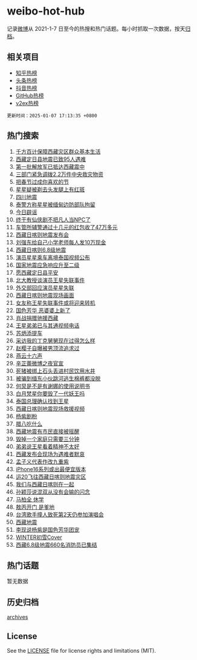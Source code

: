 # weibo-hot-hub

记录[微博](https://www.weibo.com)从 2021-1-7 日至今的热搜和热门话题。每小时抓取一次数据，按天[归档](archives)。

## 相关项目

- [知乎热榜](https://github.com/lonnyzhang423/zhihu-hot-hub)
- [头条热榜](https://github.com/lonnyzhang423/toutiao-hot-hub)
- [抖音热榜](https://github.com/lonnyzhang423/douyin-hot-hub)
- [GitHub热榜](https://github.com/lonnyzhang423/github-hot-hub)
- [v2ex热榜](https://github.com/lonnyzhang423/v2ex-hot-hub)


`更新时间：2025-01-07 17:13:35 +0800`

## 热门搜索

1. [千方百计保障西藏灾区群众基本生活](https://m.weibo.cn/search?containerid=100103type%3D1%26t%3D10%26q%3D%23%E5%8D%83%E6%96%B9%E7%99%BE%E8%AE%A1%E4%BF%9D%E9%9A%9C%E8%A5%BF%E8%97%8F%E7%81%BE%E5%8C%BA%E7%BE%A4%E4%BC%97%E5%9F%BA%E6%9C%AC%E7%94%9F%E6%B4%BB%23&stream_entry_id=51&isnewpage=1&extparam=seat%3D1%26pos%3D0%26cate%3D10103%26q%3D%2523%25E5%258D%2583%25E6%2596%25B9%25E7%2599%25BE%25E8%25AE%25A1%25E4%25BF%259D%25E9%259A%259C%25E8%25A5%25BF%25E8%2597%258F%25E7%2581%25BE%25E5%258C%25BA%25E7%25BE%25A4%25E4%25BC%2597%25E5%259F%25BA%25E6%259C%25AC%25E7%2594%259F%25E6%25B4%25BB%2523%26dgr%3D0%26filter_type%3Drealtimehot%26stream_entry_id%3D51%26c_type%3D51%26display_time%3D1736241214%26pre_seqid%3D17362412143860896832)
1. [西藏定日县地震已致95人遇难](https://m.weibo.cn/search?containerid=100103type%3D1%26t%3D10%26q%3D%23%E8%A5%BF%E8%97%8F%E5%AE%9A%E6%97%A5%E5%8E%BF%E5%9C%B0%E9%9C%87%E5%B7%B2%E8%87%B495%E4%BA%BA%E9%81%87%E9%9A%BE%23&stream_entry_id=31&isnewpage=1&extparam=seat%3D1%26cate%3D5001%26stream_entry_id%3D31%26band_rank%3D1%26pos%3D0%26lcate%3D5001%26filter_type%3Drealtimehot%26q%3D%2523%25E8%25A5%25BF%25E8%2597%258F%25E5%25AE%259A%25E6%2597%25A5%25E5%258E%25BF%25E5%259C%25B0%25E9%259C%2587%25E5%25B7%25B2%25E8%2587%25B495%25E4%25BA%25BA%25E9%2581%2587%25E9%259A%25BE%2523%26realpos%3D1%26flag%3D1%26dgr%3D0%26c_type%3D31%26display_time%3D1736241214%26pre_seqid%3D17362412143860896832)
1. [第一批解放军已抵达西藏震中](https://m.weibo.cn/search?containerid=100103type%3D1%26t%3D10%26q%3D%23%E7%AC%AC%E4%B8%80%E6%89%B9%E8%A7%A3%E6%94%BE%E5%86%9B%E5%B7%B2%E6%8A%B5%E8%BE%BE%E8%A5%BF%E8%97%8F%E9%9C%87%E4%B8%AD%23&stream_entry_id=31&isnewpage=1&extparam=seat%3D1%26cate%3D5001%26stream_entry_id%3D31%26band_rank%3D2%26pos%3D1%26lcate%3D5001%26filter_type%3Drealtimehot%26q%3D%2523%25E7%25AC%25AC%25E4%25B8%2580%25E6%2589%25B9%25E8%25A7%25A3%25E6%2594%25BE%25E5%2586%259B%25E5%25B7%25B2%25E6%258A%25B5%25E8%25BE%25BE%25E8%25A5%25BF%25E8%2597%258F%25E9%259C%2587%25E4%25B8%25AD%2523%26realpos%3D2%26flag%3D2%26dgr%3D0%26c_type%3D31%26display_time%3D1736241214%26pre_seqid%3D17362412143860896832)
1. [三部门紧急调拨2.2万件中央救灾物资](https://m.weibo.cn/search?containerid=100103type%3D1%26t%3D10%26q%3D%23%E4%B8%89%E9%83%A8%E9%97%A8%E7%B4%A7%E6%80%A5%E8%B0%83%E6%8B%A82.2%E4%B8%87%E4%BB%B6%E4%B8%AD%E5%A4%AE%E6%95%91%E7%81%BE%E7%89%A9%E8%B5%84%23&stream_entry_id=31&isnewpage=1&extparam=seat%3D1%26cate%3D5001%26stream_entry_id%3D31%26band_rank%3D3%26pos%3D2%26lcate%3D5001%26filter_type%3Drealtimehot%26q%3D%2523%25E4%25B8%2589%25E9%2583%25A8%25E9%2597%25A8%25E7%25B4%25A7%25E6%2580%25A5%25E8%25B0%2583%25E6%258B%25A82.2%25E4%25B8%2587%25E4%25BB%25B6%25E4%25B8%25AD%25E5%25A4%25AE%25E6%2595%2591%25E7%2581%25BE%25E7%2589%25A9%25E8%25B5%2584%2523%26realpos%3D3%26flag%3D1%26dgr%3D0%26c_type%3D31%26display_time%3D1736241214%26pre_seqid%3D17362412143860896832)
1. [把春节过成你喜欢的节](https://m.weibo.cn/search?containerid=100103type%3D1%26t%3D10%26q%3D%23%E6%8A%8A%E6%98%A5%E8%8A%82%E8%BF%87%E6%88%90%E4%BD%A0%E5%96%9C%E6%AC%A2%E7%9A%84%E8%8A%82%23&stream_entry_id=31&isnewpage=1&extparam=seat%3D1%26cate%3D5001%26is_ad_pos%3D1%26lcate%3D5001%26band_rank%3D4%26pos%3D3%26stream_entry_id%3D31%26topic_ad%3D1%26q%3D%2523%25E6%258A%258A%25E6%2598%25A5%25E8%258A%2582%25E8%25BF%2587%25E6%2588%2590%25E4%25BD%25A0%25E5%2596%259C%25E6%25AC%25A2%25E7%259A%2584%25E8%258A%2582%2523%26dgr%3D0%26filter_type%3Drealtimehot%26adid%3D271793%26c_type%3D31%26display_time%3D1736241214%26pre_seqid%3D17362412143860896832)
1. [星星疑被剃去头发腿上有红斑](https://m.weibo.cn/search?containerid=100103type%3D1%26t%3D10%26q%3D%23%E6%98%9F%E6%98%9F%E7%96%91%E8%A2%AB%E5%89%83%E5%8E%BB%E5%A4%B4%E5%8F%91%E8%85%BF%E4%B8%8A%E6%9C%89%E7%BA%A2%E6%96%91%23&stream_entry_id=31&isnewpage=1&extparam=seat%3D1%26cate%3D5001%26stream_entry_id%3D31%26band_rank%3D4%26pos%3D4%26lcate%3D5001%26filter_type%3Drealtimehot%26q%3D%2523%25E6%2598%259F%25E6%2598%259F%25E7%2596%2591%25E8%25A2%25AB%25E5%2589%2583%25E5%258E%25BB%25E5%25A4%25B4%25E5%258F%2591%25E8%2585%25BF%25E4%25B8%258A%25E6%259C%2589%25E7%25BA%25A2%25E6%2596%2591%2523%26realpos%3D4%26flag%3D1%26dgr%3D0%26c_type%3D31%26display_time%3D1736241214%26pre_seqid%3D17362412143860896832)
1. [四川地震](https://m.weibo.cn/search?containerid=100103type%3D1%26t%3D10%26q%3D%E5%9B%9B%E5%B7%9D%E5%9C%B0%E9%9C%87&stream_entry_id=31&isnewpage=1&extparam=seat%3D1%26cate%3D5001%26stream_entry_id%3D31%26band_rank%3D5%26pos%3D5%26lcate%3D5001%26filter_type%3Drealtimehot%26q%3D%25E5%259B%259B%25E5%25B7%259D%25E5%259C%25B0%25E9%259C%2587%26realpos%3D5%26flag%3D1%26dgr%3D0%26c_type%3D31%26display_time%3D1736241214%26pre_seqid%3D17362412143860896832)
1. [泰警方称星星被缅甸边防部队拘留](https://m.weibo.cn/search?containerid=100103type%3D1%26t%3D10%26q%3D%23%E6%B3%B0%E8%AD%A6%E6%96%B9%E7%A7%B0%E6%98%9F%E6%98%9F%E8%A2%AB%E7%BC%85%E7%94%B8%E8%BE%B9%E9%98%B2%E9%83%A8%E9%98%9F%E6%8B%98%E7%95%99%23&stream_entry_id=31&isnewpage=1&extparam=seat%3D1%26cate%3D5001%26stream_entry_id%3D31%26band_rank%3D6%26pos%3D6%26lcate%3D5001%26filter_type%3Drealtimehot%26q%3D%2523%25E6%25B3%25B0%25E8%25AD%25A6%25E6%2596%25B9%25E7%25A7%25B0%25E6%2598%259F%25E6%2598%259F%25E8%25A2%25AB%25E7%25BC%2585%25E7%2594%25B8%25E8%25BE%25B9%25E9%2598%25B2%25E9%2583%25A8%25E9%2598%259F%25E6%258B%2598%25E7%2595%2599%2523%26realpos%3D6%26flag%3D2%26dgr%3D0%26c_type%3D31%26display_time%3D1736241214%26pre_seqid%3D17362412143860896832)
1. [今日辟谣](https://m.weibo.cn/search?containerid=100103type%3D1%26t%3D10%26q%3D%23%E4%BB%8A%E6%97%A5%E8%BE%9F%E8%B0%A3%23&stream_entry_id=31&isnewpage=1&extparam=seat%3D1%26cate%3D5001%26is_ad_pos%3D1%26stream_entry_id%3D31%26pos%3D7%26c_type%3D31%26lcate%3D5001%26q%3D%2523%25E4%25BB%258A%25E6%2597%25A5%25E8%25BE%259F%25E8%25B0%25A3%2523%26dgr%3D0%26filter_type%3Drealtimehot%26adid%3D271821%26band_rank%3D7%26display_time%3D1736241214%26pre_seqid%3D17362412143860896832)
1. [终于有仙侠剧不把凡人当NPC了](https://m.weibo.cn/search?containerid=100103type%3D1%26t%3D10%26q%3D%E7%BB%88%E4%BA%8E%E6%9C%89%E4%BB%99%E4%BE%A0%E5%89%A7%E4%B8%8D%E6%8A%8A%E5%87%A1%E4%BA%BA%E5%BD%93NPC%E4%BA%86&stream_entry_id=31&isnewpage=1&extparam=seat%3D1%26cate%3D5001%26stream_entry_id%3D31%26band_rank%3D7%26pos%3D8%26lcate%3D5001%26filter_type%3Drealtimehot%26q%3D%25E7%25BB%2588%25E4%25BA%258E%25E6%259C%2589%25E4%25BB%2599%25E4%25BE%25A0%25E5%2589%25A7%25E4%25B8%258D%25E6%258A%258A%25E5%2587%25A1%25E4%25BA%25BA%25E5%25BD%2593NPC%25E4%25BA%2586%26realpos%3D7%26flag%3D1%26dgr%3D0%26c_type%3D31%26display_time%3D1736241214%26pre_seqid%3D17362412143860896832)
1. [车管所辅警通过十几元的红包收了47万多元](https://m.weibo.cn/search?containerid=100103type%3D1%26t%3D10%26q%3D%23%E8%BD%A6%E7%AE%A1%E6%89%80%E8%BE%85%E8%AD%A6%E9%80%9A%E8%BF%87%E5%8D%81%E5%87%A0%E5%85%83%E7%9A%84%E7%BA%A2%E5%8C%85%E6%94%B6%E4%BA%8647%E4%B8%87%E5%A4%9A%E5%85%83%23&stream_entry_id=31&isnewpage=1&extparam=seat%3D1%26cate%3D5001%26stream_entry_id%3D31%26band_rank%3D8%26pos%3D9%26lcate%3D5001%26filter_type%3Drealtimehot%26q%3D%2523%25E8%25BD%25A6%25E7%25AE%25A1%25E6%2589%2580%25E8%25BE%2585%25E8%25AD%25A6%25E9%2580%259A%25E8%25BF%2587%25E5%258D%2581%25E5%2587%25A0%25E5%2585%2583%25E7%259A%2584%25E7%25BA%25A2%25E5%258C%2585%25E6%2594%25B6%25E4%25BA%258647%25E4%25B8%2587%25E5%25A4%259A%25E5%2585%2583%2523%26realpos%3D8%26flag%3D1%26dgr%3D0%26c_type%3D31%26display_time%3D1736241214%26pre_seqid%3D17362412143860896832)
1. [西藏日喀则地震发布会](https://m.weibo.cn/search?containerid=100103type%3D1%26t%3D10%26q%3D%23%E8%A5%BF%E8%97%8F%E6%97%A5%E5%96%80%E5%88%99%E5%9C%B0%E9%9C%87%E5%8F%91%E5%B8%83%E4%BC%9A%23&stream_entry_id=31&isnewpage=1&extparam=seat%3D1%26cate%3D5001%26stream_entry_id%3D31%26band_rank%3D9%26pos%3D10%26lcate%3D5001%26filter_type%3Drealtimehot%26q%3D%2523%25E8%25A5%25BF%25E8%2597%258F%25E6%2597%25A5%25E5%2596%2580%25E5%2588%2599%25E5%259C%25B0%25E9%259C%2587%25E5%258F%2591%25E5%25B8%2583%25E4%25BC%259A%2523%26realpos%3D9%26flag%3D1%26dgr%3D0%26c_type%3D31%26display_time%3D1736241214%26pre_seqid%3D17362412143860896832)
1. [刘强东给自己小学老师每人发10万现金](https://m.weibo.cn/search?containerid=100103type%3D1%26t%3D10%26q%3D%23%E5%88%98%E5%BC%BA%E4%B8%9C%E7%BB%99%E8%87%AA%E5%B7%B1%E5%B0%8F%E5%AD%A6%E8%80%81%E5%B8%88%E6%AF%8F%E4%BA%BA%E5%8F%9110%E4%B8%87%E7%8E%B0%E9%87%91%23&stream_entry_id=31&isnewpage=1&extparam=seat%3D1%26cate%3D5001%26stream_entry_id%3D31%26band_rank%3D10%26pos%3D11%26lcate%3D5001%26filter_type%3Drealtimehot%26q%3D%2523%25E5%2588%2598%25E5%25BC%25BA%25E4%25B8%259C%25E7%25BB%2599%25E8%2587%25AA%25E5%25B7%25B1%25E5%25B0%258F%25E5%25AD%25A6%25E8%2580%2581%25E5%25B8%2588%25E6%25AF%258F%25E4%25BA%25BA%25E5%258F%259110%25E4%25B8%2587%25E7%258E%25B0%25E9%2587%2591%2523%26realpos%3D10%26flag%3D0%26dgr%3D0%26c_type%3D31%26display_time%3D1736241214%26pre_seqid%3D17362412143860896832)
1. [西藏日喀则6.8级地震](https://m.weibo.cn/search?containerid=100103type%3D1%26t%3D10%26q%3D%23%E8%A5%BF%E8%97%8F%E6%97%A5%E5%96%80%E5%88%996.8%E7%BA%A7%E5%9C%B0%E9%9C%87%23&stream_entry_id=31&isnewpage=1&extparam=seat%3D1%26cate%3D5001%26stream_entry_id%3D31%26band_rank%3D11%26pos%3D12%26lcate%3D5001%26filter_type%3Drealtimehot%26q%3D%2523%25E8%25A5%25BF%25E8%2597%258F%25E6%2597%25A5%25E5%2596%2580%25E5%2588%25996.8%25E7%25BA%25A7%25E5%259C%25B0%25E9%259C%2587%2523%26realpos%3D11%26flag%3D0%26dgr%3D0%26c_type%3D31%26display_time%3D1736241214%26pre_seqid%3D17362412143860896832)
1. [演员星星乘车离境泰国视频公布](https://m.weibo.cn/search?containerid=100103type%3D1%26t%3D10%26q%3D%23%E6%BC%94%E5%91%98%E6%98%9F%E6%98%9F%E4%B9%98%E8%BD%A6%E7%A6%BB%E5%A2%83%E6%B3%B0%E5%9B%BD%E8%A7%86%E9%A2%91%E5%85%AC%E5%B8%83%23&stream_entry_id=31&isnewpage=1&extparam=seat%3D1%26cate%3D5001%26stream_entry_id%3D31%26band_rank%3D12%26pos%3D13%26lcate%3D5001%26filter_type%3Drealtimehot%26q%3D%2523%25E6%25BC%2594%25E5%2591%2598%25E6%2598%259F%25E6%2598%259F%25E4%25B9%2598%25E8%25BD%25A6%25E7%25A6%25BB%25E5%25A2%2583%25E6%25B3%25B0%25E5%259B%25BD%25E8%25A7%2586%25E9%25A2%2591%25E5%2585%25AC%25E5%25B8%2583%2523%26realpos%3D12%26flag%3D0%26dgr%3D0%26c_type%3D31%26display_time%3D1736241214%26pre_seqid%3D17362412143860896832)
1. [国家地震应急响应升至二级](https://m.weibo.cn/search?containerid=100103type%3D1%26t%3D10%26q%3D%23%E5%9B%BD%E5%AE%B6%E5%9C%B0%E9%9C%87%E5%BA%94%E6%80%A5%E5%93%8D%E5%BA%94%E5%8D%87%E8%87%B3%E4%BA%8C%E7%BA%A7%23&stream_entry_id=31&isnewpage=1&extparam=seat%3D1%26cate%3D5001%26stream_entry_id%3D31%26band_rank%3D13%26pos%3D14%26lcate%3D5001%26filter_type%3Drealtimehot%26q%3D%2523%25E5%259B%25BD%25E5%25AE%25B6%25E5%259C%25B0%25E9%259C%2587%25E5%25BA%2594%25E6%2580%25A5%25E5%2593%258D%25E5%25BA%2594%25E5%258D%2587%25E8%2587%25B3%25E4%25BA%258C%25E7%25BA%25A7%2523%26realpos%3D13%26flag%3D1%26dgr%3D0%26c_type%3D31%26display_time%3D1736241214%26pre_seqid%3D17362412143860896832)
1. [愿西藏定日县平安](https://m.weibo.cn/search?containerid=100103type%3D1%26t%3D10%26q%3D%23%E6%84%BF%E8%A5%BF%E8%97%8F%E5%AE%9A%E6%97%A5%E5%8E%BF%E5%B9%B3%E5%AE%89%23&stream_entry_id=31&isnewpage=1&extparam=seat%3D1%26cate%3D5001%26stream_entry_id%3D31%26band_rank%3D14%26pos%3D15%26lcate%3D5001%26filter_type%3Drealtimehot%26q%3D%2523%25E6%2584%25BF%25E8%25A5%25BF%25E8%2597%258F%25E5%25AE%259A%25E6%2597%25A5%25E5%258E%25BF%25E5%25B9%25B3%25E5%25AE%2589%2523%26realpos%3D14%26flag%3D1%26dgr%3D0%26c_type%3D31%26display_time%3D1736241214%26pre_seqid%3D17362412143860896832)
1. [北大教授谈演员王星失联事件](https://m.weibo.cn/search?containerid=100103type%3D1%26t%3D10%26q%3D%23%E5%8C%97%E5%A4%A7%E6%95%99%E6%8E%88%E8%B0%88%E6%BC%94%E5%91%98%E7%8E%8B%E6%98%9F%E5%A4%B1%E8%81%94%E4%BA%8B%E4%BB%B6%23&stream_entry_id=31&isnewpage=1&extparam=seat%3D1%26cate%3D5001%26stream_entry_id%3D31%26band_rank%3D15%26pos%3D16%26lcate%3D5001%26filter_type%3Drealtimehot%26q%3D%2523%25E5%258C%2597%25E5%25A4%25A7%25E6%2595%2599%25E6%258E%2588%25E8%25B0%2588%25E6%25BC%2594%25E5%2591%2598%25E7%258E%258B%25E6%2598%259F%25E5%25A4%25B1%25E8%2581%2594%25E4%25BA%258B%25E4%25BB%25B6%2523%26realpos%3D15%26flag%3D1%26dgr%3D0%26c_type%3D31%26display_time%3D1736241214%26pre_seqid%3D17362412143860896832)
1. [外交部回应演员星星失联](https://m.weibo.cn/search?containerid=100103type%3D1%26t%3D10%26q%3D%23%E5%A4%96%E4%BA%A4%E9%83%A8%E5%9B%9E%E5%BA%94%E6%BC%94%E5%91%98%E6%98%9F%E6%98%9F%E5%A4%B1%E8%81%94%23&stream_entry_id=31&isnewpage=1&extparam=seat%3D1%26cate%3D5001%26stream_entry_id%3D31%26band_rank%3D16%26pos%3D17%26lcate%3D5001%26filter_type%3Drealtimehot%26q%3D%2523%25E5%25A4%2596%25E4%25BA%25A4%25E9%2583%25A8%25E5%259B%259E%25E5%25BA%2594%25E6%25BC%2594%25E5%2591%2598%25E6%2598%259F%25E6%2598%259F%25E5%25A4%25B1%25E8%2581%2594%2523%26realpos%3D16%26flag%3D1%26dgr%3D0%26c_type%3D31%26display_time%3D1736241214%26pre_seqid%3D17362412143860896832)
1. [西藏日喀则地震现场画面](https://m.weibo.cn/search?containerid=100103type%3D1%26t%3D10%26q%3D%23%E8%A5%BF%E8%97%8F%E6%97%A5%E5%96%80%E5%88%99%E5%9C%B0%E9%9C%87%E7%8E%B0%E5%9C%BA%E7%94%BB%E9%9D%A2%23&stream_entry_id=31&isnewpage=1&extparam=seat%3D1%26cate%3D5001%26stream_entry_id%3D31%26band_rank%3D17%26pos%3D18%26lcate%3D5001%26filter_type%3Drealtimehot%26q%3D%2523%25E8%25A5%25BF%25E8%2597%258F%25E6%2597%25A5%25E5%2596%2580%25E5%2588%2599%25E5%259C%25B0%25E9%259C%2587%25E7%258E%25B0%25E5%259C%25BA%25E7%2594%25BB%25E9%259D%25A2%2523%26realpos%3D17%26flag%3D0%26dgr%3D0%26c_type%3D31%26display_time%3D1736241214%26pre_seqid%3D17362412143860896832)
1. [女友称王星失联事件或将迎来转机](https://m.weibo.cn/search?containerid=100103type%3D1%26t%3D10%26q%3D%23%E5%A5%B3%E5%8F%8B%E7%A7%B0%E7%8E%8B%E6%98%9F%E5%A4%B1%E8%81%94%E4%BA%8B%E4%BB%B6%E6%88%96%E5%B0%86%E8%BF%8E%E6%9D%A5%E8%BD%AC%E6%9C%BA%23&stream_entry_id=31&isnewpage=1&extparam=seat%3D1%26cate%3D5001%26stream_entry_id%3D31%26band_rank%3D18%26pos%3D19%26lcate%3D5001%26filter_type%3Drealtimehot%26q%3D%2523%25E5%25A5%25B3%25E5%258F%258B%25E7%25A7%25B0%25E7%258E%258B%25E6%2598%259F%25E5%25A4%25B1%25E8%2581%2594%25E4%25BA%258B%25E4%25BB%25B6%25E6%2588%2596%25E5%25B0%2586%25E8%25BF%258E%25E6%259D%25A5%25E8%25BD%25AC%25E6%259C%25BA%2523%26realpos%3D18%26flag%3D1%26dgr%3D0%26c_type%3D31%26display_time%3D1736241214%26pre_seqid%3D17362412143860896832)
1. [国色芳华 恶婆婆上新了](https://m.weibo.cn/search?containerid=100103type%3D1%26t%3D10%26q%3D%E5%9B%BD%E8%89%B2%E8%8A%B3%E5%8D%8E+%E6%81%B6%E5%A9%86%E5%A9%86%E4%B8%8A%E6%96%B0%E4%BA%86&stream_entry_id=31&isnewpage=1&extparam=seat%3D1%26cate%3D5001%26stream_entry_id%3D31%26band_rank%3D19%26pos%3D20%26lcate%3D5001%26filter_type%3Drealtimehot%26q%3D%25E5%259B%25BD%25E8%2589%25B2%25E8%258A%25B3%25E5%258D%258E%2520%25E6%2581%25B6%25E5%25A9%2586%25E5%25A9%2586%25E4%25B8%258A%25E6%2596%25B0%25E4%25BA%2586%26realpos%3D19%26flag%3D1%26dgr%3D0%26c_type%3D31%26display_time%3D1736241214%26pre_seqid%3D17362412143860896832)
1. [肖战捐赠驰援西藏](https://m.weibo.cn/search?containerid=100103type%3D1%26t%3D10%26q%3D%23%E8%82%96%E6%88%98%E6%8D%90%E8%B5%A0%E9%A9%B0%E6%8F%B4%E8%A5%BF%E8%97%8F%23&stream_entry_id=31&isnewpage=1&extparam=seat%3D1%26cate%3D5001%26stream_entry_id%3D31%26band_rank%3D20%26pos%3D21%26lcate%3D5001%26filter_type%3Drealtimehot%26q%3D%2523%25E8%2582%2596%25E6%2588%2598%25E6%258D%2590%25E8%25B5%25A0%25E9%25A9%25B0%25E6%258F%25B4%25E8%25A5%25BF%25E8%2597%258F%2523%26realpos%3D20%26flag%3D1%26dgr%3D0%26c_type%3D31%26display_time%3D1736241214%26pre_seqid%3D17362412143860896832)
1. [王星弟弟已与其通视频电话](https://m.weibo.cn/search?containerid=100103type%3D1%26t%3D10%26q%3D%23%E7%8E%8B%E6%98%9F%E5%BC%9F%E5%BC%9F%E5%B7%B2%E4%B8%8E%E5%85%B6%E9%80%9A%E8%A7%86%E9%A2%91%E7%94%B5%E8%AF%9D%23&stream_entry_id=31&isnewpage=1&extparam=seat%3D1%26cate%3D5001%26stream_entry_id%3D31%26band_rank%3D21%26pos%3D22%26lcate%3D5001%26filter_type%3Drealtimehot%26q%3D%2523%25E7%258E%258B%25E6%2598%259F%25E5%25BC%259F%25E5%25BC%259F%25E5%25B7%25B2%25E4%25B8%258E%25E5%2585%25B6%25E9%2580%259A%25E8%25A7%2586%25E9%25A2%2591%25E7%2594%25B5%25E8%25AF%259D%2523%26realpos%3D21%26flag%3D2%26dgr%3D0%26c_type%3D31%26display_time%3D1736241214%26pre_seqid%3D17362412143860896832)
1. [苏炳添提车](https://m.weibo.cn/search?containerid=100103type%3D1%26t%3D10%26q%3D%E8%8B%8F%E7%82%B3%E6%B7%BB%E6%8F%90%E8%BD%A6&stream_entry_id=31&isnewpage=1&extparam=seat%3D1%26cate%3D5001%26stream_entry_id%3D31%26band_rank%3D22%26pos%3D23%26lcate%3D5001%26filter_type%3Drealtimehot%26q%3D%25E8%258B%258F%25E7%2582%25B3%25E6%25B7%25BB%25E6%258F%2590%25E8%25BD%25A6%26realpos%3D22%26flag%3D0%26dgr%3D0%26c_type%3D31%26display_time%3D1736241214%26pre_seqid%3D17362412143860896832)
1. [采访我的丁克舅舅现在过得怎么样](https://m.weibo.cn/search?containerid=100103type%3D1%26t%3D10%26q%3D%E9%87%87%E8%AE%BF%E6%88%91%E7%9A%84%E4%B8%81%E5%85%8B%E8%88%85%E8%88%85%E7%8E%B0%E5%9C%A8%E8%BF%87%E5%BE%97%E6%80%8E%E4%B9%88%E6%A0%B7&stream_entry_id=31&isnewpage=1&extparam=seat%3D1%26cate%3D5001%26stream_entry_id%3D31%26band_rank%3D23%26pos%3D24%26lcate%3D5001%26filter_type%3Drealtimehot%26q%3D%25E9%2587%2587%25E8%25AE%25BF%25E6%2588%2591%25E7%259A%2584%25E4%25B8%2581%25E5%2585%258B%25E8%2588%2585%25E8%2588%2585%25E7%258E%25B0%25E5%259C%25A8%25E8%25BF%2587%25E5%25BE%2597%25E6%2580%258E%25E4%25B9%2588%25E6%25A0%25B7%26realpos%3D23%26flag%3D1%26dgr%3D0%26c_type%3D31%26display_time%3D1736241214%26pre_seqid%3D17362412143860896832)
1. [赵樱子自曝被男顶流追求过](https://m.weibo.cn/search?containerid=100103type%3D1%26t%3D10%26q%3D%23%E8%B5%B5%E6%A8%B1%E5%AD%90%E8%87%AA%E6%9B%9D%E8%A2%AB%E7%94%B7%E9%A1%B6%E6%B5%81%E8%BF%BD%E6%B1%82%E8%BF%87%23&stream_entry_id=31&isnewpage=1&extparam=seat%3D1%26cate%3D5001%26stream_entry_id%3D31%26band_rank%3D24%26pos%3D25%26lcate%3D5001%26filter_type%3Drealtimehot%26q%3D%2523%25E8%25B5%25B5%25E6%25A8%25B1%25E5%25AD%2590%25E8%2587%25AA%25E6%259B%259D%25E8%25A2%25AB%25E7%2594%25B7%25E9%25A1%25B6%25E6%25B5%2581%25E8%25BF%25BD%25E6%25B1%2582%25E8%25BF%2587%2523%26realpos%3D24%26flag%3D2%26dgr%3D0%26c_type%3D31%26display_time%3D1736241214%26pre_seqid%3D17362412143860896832)
1. [燕云十六声](https://m.weibo.cn/search?containerid=100103type%3D1%26t%3D10%26q%3D%E7%87%95%E4%BA%91%E5%8D%81%E5%85%AD%E5%A3%B0&stream_entry_id=31&isnewpage=1&extparam=seat%3D1%26cate%3D5001%26stream_entry_id%3D31%26band_rank%3D25%26pos%3D26%26lcate%3D5001%26filter_type%3Drealtimehot%26q%3D%25E7%2587%2595%25E4%25BA%2591%25E5%258D%2581%25E5%2585%25AD%25E5%25A3%25B0%26realpos%3D25%26flag%3D1%26dgr%3D0%26c_type%3D31%26display_time%3D1736241214%26pre_seqid%3D17362412143860896832)
1. [辛芷蕾微博之夜官宣](https://m.weibo.cn/search?containerid=100103type%3D1%26t%3D10%26q%3D%23%E8%BE%9B%E8%8A%B7%E8%95%BE%E5%BE%AE%E5%8D%9A%E4%B9%8B%E5%A4%9C%E5%AE%98%E5%AE%A3%23&stream_entry_id=31&isnewpage=1&extparam=seat%3D1%26cate%3D5001%26stream_entry_id%3D31%26band_rank%3D26%26pos%3D27%26lcate%3D5001%26filter_type%3Drealtimehot%26q%3D%2523%25E8%25BE%259B%25E8%258A%25B7%25E8%2595%25BE%25E5%25BE%25AE%25E5%258D%259A%25E4%25B9%258B%25E5%25A4%259C%25E5%25AE%2598%25E5%25AE%25A3%2523%26realpos%3D26%26flag%3D1%26dgr%3D0%26c_type%3D31%26display_time%3D1736241214%26pre_seqid%3D17362412143860896832)
1. [死猪被绑上石头丢进村民饮用水井](https://m.weibo.cn/search?containerid=100103type%3D1%26t%3D10%26q%3D%23%E6%AD%BB%E7%8C%AA%E8%A2%AB%E7%BB%91%E4%B8%8A%E7%9F%B3%E5%A4%B4%E4%B8%A2%E8%BF%9B%E6%9D%91%E6%B0%91%E9%A5%AE%E7%94%A8%E6%B0%B4%E4%BA%95%23&stream_entry_id=31&isnewpage=1&extparam=seat%3D1%26cate%3D5001%26stream_entry_id%3D31%26band_rank%3D27%26pos%3D28%26lcate%3D5001%26filter_type%3Drealtimehot%26q%3D%2523%25E6%25AD%25BB%25E7%258C%25AA%25E8%25A2%25AB%25E7%25BB%2591%25E4%25B8%258A%25E7%259F%25B3%25E5%25A4%25B4%25E4%25B8%25A2%25E8%25BF%259B%25E6%259D%2591%25E6%25B0%2591%25E9%25A5%25AE%25E7%2594%25A8%25E6%25B0%25B4%25E4%25BA%2595%2523%26realpos%3D27%26flag%3D0%26dgr%3D0%26c_type%3D31%26display_time%3D1736241214%26pre_seqid%3D17362412143860896832)
1. [被骗到缅东小伙跳河逃生棉裤都没脱](https://m.weibo.cn/search?containerid=100103type%3D1%26t%3D10%26q%3D%23%E8%A2%AB%E9%AA%97%E5%88%B0%E7%BC%85%E4%B8%9C%E5%B0%8F%E4%BC%99%E8%B7%B3%E6%B2%B3%E9%80%83%E7%94%9F%E6%A3%89%E8%A3%A4%E9%83%BD%E6%B2%A1%E8%84%B1%23&stream_entry_id=31&isnewpage=1&extparam=seat%3D1%26cate%3D5001%26stream_entry_id%3D31%26band_rank%3D28%26pos%3D29%26lcate%3D5001%26filter_type%3Drealtimehot%26q%3D%2523%25E8%25A2%25AB%25E9%25AA%2597%25E5%2588%25B0%25E7%25BC%2585%25E4%25B8%259C%25E5%25B0%258F%25E4%25BC%2599%25E8%25B7%25B3%25E6%25B2%25B3%25E9%2580%2583%25E7%2594%259F%25E6%25A3%2589%25E8%25A3%25A4%25E9%2583%25BD%25E6%25B2%25A1%25E8%2584%25B1%2523%26realpos%3D28%26flag%3D1%26dgr%3D0%26c_type%3D31%26display_time%3D1736241214%26pre_seqid%3D17362412143860896832)
1. [何炅是不是有谢娜的使用说明书](https://m.weibo.cn/search?containerid=100103type%3D1%26t%3D10%26q%3D%E4%BD%95%E7%82%85%E6%98%AF%E4%B8%8D%E6%98%AF%E6%9C%89%E8%B0%A2%E5%A8%9C%E7%9A%84%E4%BD%BF%E7%94%A8%E8%AF%B4%E6%98%8E%E4%B9%A6&stream_entry_id=31&isnewpage=1&extparam=seat%3D1%26cate%3D5001%26stream_entry_id%3D31%26band_rank%3D29%26pos%3D30%26lcate%3D5001%26filter_type%3Drealtimehot%26q%3D%25E4%25BD%2595%25E7%2582%2585%25E6%2598%25AF%25E4%25B8%258D%25E6%2598%25AF%25E6%259C%2589%25E8%25B0%25A2%25E5%25A8%259C%25E7%259A%2584%25E4%25BD%25BF%25E7%2594%25A8%25E8%25AF%25B4%25E6%2598%258E%25E4%25B9%25A6%26realpos%3D29%26flag%3D1%26dgr%3D0%26c_type%3D31%26display_time%3D1736241214%26pre_seqid%3D17362412143860896832)
1. [白月梵星你要毁了一代妖王吗](https://m.weibo.cn/search?containerid=100103type%3D1%26t%3D10%26q%3D%E7%99%BD%E6%9C%88%E6%A2%B5%E6%98%9F%E4%BD%A0%E8%A6%81%E6%AF%81%E4%BA%86%E4%B8%80%E4%BB%A3%E5%A6%96%E7%8E%8B%E5%90%97&stream_entry_id=31&isnewpage=1&extparam=seat%3D1%26cate%3D5001%26stream_entry_id%3D31%26band_rank%3D30%26pos%3D31%26lcate%3D5001%26filter_type%3Drealtimehot%26q%3D%25E7%2599%25BD%25E6%259C%2588%25E6%25A2%25B5%25E6%2598%259F%25E4%25BD%25A0%25E8%25A6%2581%25E6%25AF%2581%25E4%25BA%2586%25E4%25B8%2580%25E4%25BB%25A3%25E5%25A6%2596%25E7%258E%258B%25E5%2590%2597%26realpos%3D30%26flag%3D1%26dgr%3D0%26c_type%3D31%26display_time%3D1736241214%26pre_seqid%3D17362412143860896832)
1. [泰国总理确认找到王星](https://m.weibo.cn/search?containerid=100103type%3D1%26t%3D10%26q%3D%23%E6%B3%B0%E5%9B%BD%E6%80%BB%E7%90%86%E7%A1%AE%E8%AE%A4%E6%89%BE%E5%88%B0%E7%8E%8B%E6%98%9F%23&stream_entry_id=31&isnewpage=1&extparam=seat%3D1%26cate%3D5001%26stream_entry_id%3D31%26band_rank%3D31%26pos%3D32%26lcate%3D5001%26filter_type%3Drealtimehot%26q%3D%2523%25E6%25B3%25B0%25E5%259B%25BD%25E6%2580%25BB%25E7%2590%2586%25E7%25A1%25AE%25E8%25AE%25A4%25E6%2589%25BE%25E5%2588%25B0%25E7%258E%258B%25E6%2598%259F%2523%26realpos%3D31%26flag%3D1%26dgr%3D0%26c_type%3D31%26display_time%3D1736241214%26pre_seqid%3D17362412143860896832)
1. [西藏日喀则地震现场救援视频](https://m.weibo.cn/search?containerid=100103type%3D1%26t%3D10%26q%3D%23%E8%A5%BF%E8%97%8F%E6%97%A5%E5%96%80%E5%88%99%E5%9C%B0%E9%9C%87%E7%8E%B0%E5%9C%BA%E6%95%91%E6%8F%B4%E8%A7%86%E9%A2%91%23&stream_entry_id=31&isnewpage=1&extparam=seat%3D1%26cate%3D5001%26stream_entry_id%3D31%26band_rank%3D32%26pos%3D33%26lcate%3D5001%26filter_type%3Drealtimehot%26q%3D%2523%25E8%25A5%25BF%25E8%2597%258F%25E6%2597%25A5%25E5%2596%2580%25E5%2588%2599%25E5%259C%25B0%25E9%259C%2587%25E7%258E%25B0%25E5%259C%25BA%25E6%2595%2591%25E6%258F%25B4%25E8%25A7%2586%25E9%25A2%2591%2523%26realpos%3D32%26flag%3D0%26dgr%3D0%26c_type%3D31%26display_time%3D1736241214%26pre_seqid%3D17362412143860896832)
1. [杨紫剧粉](https://m.weibo.cn/search?containerid=100103type%3D1%26t%3D10%26q%3D%E6%9D%A8%E7%B4%AB%E5%89%A7%E7%B2%89&stream_entry_id=31&isnewpage=1&extparam=seat%3D1%26cate%3D5001%26stream_entry_id%3D31%26band_rank%3D33%26pos%3D34%26lcate%3D5001%26filter_type%3Drealtimehot%26q%3D%25E6%259D%25A8%25E7%25B4%25AB%25E5%2589%25A7%25E7%25B2%2589%26realpos%3D33%26flag%3D1%26dgr%3D0%26c_type%3D31%26display_time%3D1736241214%26pre_seqid%3D17362412143860896832)
1. [腊八吃什么](https://m.weibo.cn/search?containerid=100103type%3D1%26t%3D10%26q%3D%23%E8%85%8A%E5%85%AB%E5%90%83%E4%BB%80%E4%B9%88%23&stream_entry_id=31&isnewpage=1&extparam=seat%3D1%26cate%3D5001%26stream_entry_id%3D31%26band_rank%3D34%26pos%3D35%26lcate%3D5001%26filter_type%3Drealtimehot%26q%3D%2523%25E8%2585%258A%25E5%2585%25AB%25E5%2590%2583%25E4%25BB%2580%25E4%25B9%2588%2523%26realpos%3D34%26flag%3D0%26dgr%3D0%26c_type%3D31%26display_time%3D1736241214%26pre_seqid%3D17362412143860896832)
1. [西藏地震有市民直接被摇醒](https://m.weibo.cn/search?containerid=100103type%3D1%26t%3D10%26q%3D%23%E8%A5%BF%E8%97%8F%E5%9C%B0%E9%9C%87%E6%9C%89%E5%B8%82%E6%B0%91%E7%9B%B4%E6%8E%A5%E8%A2%AB%E6%91%87%E9%86%92%23&stream_entry_id=31&isnewpage=1&extparam=seat%3D1%26cate%3D5001%26stream_entry_id%3D31%26band_rank%3D35%26pos%3D36%26lcate%3D5001%26filter_type%3Drealtimehot%26q%3D%2523%25E8%25A5%25BF%25E8%2597%258F%25E5%259C%25B0%25E9%259C%2587%25E6%259C%2589%25E5%25B8%2582%25E6%25B0%2591%25E7%259B%25B4%25E6%258E%25A5%25E8%25A2%25AB%25E6%2591%2587%25E9%2586%2592%2523%26realpos%3D35%26flag%3D1%26dgr%3D0%26c_type%3D31%26display_time%3D1736241214%26pre_seqid%3D17362412143860896832)
1. [毁掉一个家庭只需要三分钟](https://m.weibo.cn/search?containerid=100103type%3D1%26t%3D10%26q%3D%E6%AF%81%E6%8E%89%E4%B8%80%E4%B8%AA%E5%AE%B6%E5%BA%AD%E5%8F%AA%E9%9C%80%E8%A6%81%E4%B8%89%E5%88%86%E9%92%9F&stream_entry_id=31&isnewpage=1&extparam=seat%3D1%26cate%3D5001%26stream_entry_id%3D31%26band_rank%3D36%26pos%3D37%26lcate%3D5001%26filter_type%3Drealtimehot%26q%3D%25E6%25AF%2581%25E6%258E%2589%25E4%25B8%2580%25E4%25B8%25AA%25E5%25AE%25B6%25E5%25BA%25AD%25E5%258F%25AA%25E9%259C%2580%25E8%25A6%2581%25E4%25B8%2589%25E5%2588%2586%25E9%2592%259F%26realpos%3D36%26flag%3D0%26dgr%3D0%26c_type%3D31%26display_time%3D1736241214%26pre_seqid%3D17362412143860896832)
1. [弟弟说王星看着精神不太好](https://m.weibo.cn/search?containerid=100103type%3D1%26t%3D10%26q%3D%23%E5%BC%9F%E5%BC%9F%E8%AF%B4%E7%8E%8B%E6%98%9F%E7%9C%8B%E7%9D%80%E7%B2%BE%E7%A5%9E%E4%B8%8D%E5%A4%AA%E5%A5%BD%23&stream_entry_id=31&isnewpage=1&extparam=seat%3D1%26cate%3D5001%26stream_entry_id%3D31%26band_rank%3D37%26pos%3D38%26lcate%3D5001%26filter_type%3Drealtimehot%26q%3D%2523%25E5%25BC%259F%25E5%25BC%259F%25E8%25AF%25B4%25E7%258E%258B%25E6%2598%259F%25E7%259C%258B%25E7%259D%2580%25E7%25B2%25BE%25E7%25A5%259E%25E4%25B8%258D%25E5%25A4%25AA%25E5%25A5%25BD%2523%26realpos%3D37%26flag%3D1%26dgr%3D0%26c_type%3D31%26display_time%3D1736241214%26pre_seqid%3D17362412143860896832)
1. [西藏发布会现场为遇难者默哀](https://m.weibo.cn/search?containerid=100103type%3D1%26t%3D10%26q%3D%23%E8%A5%BF%E8%97%8F%E5%8F%91%E5%B8%83%E4%BC%9A%E7%8E%B0%E5%9C%BA%E4%B8%BA%E9%81%87%E9%9A%BE%E8%80%85%E9%BB%98%E5%93%80%23&stream_entry_id=31&isnewpage=1&extparam=seat%3D1%26cate%3D5001%26stream_entry_id%3D31%26band_rank%3D38%26pos%3D39%26lcate%3D5001%26filter_type%3Drealtimehot%26q%3D%2523%25E8%25A5%25BF%25E8%2597%258F%25E5%258F%2591%25E5%25B8%2583%25E4%25BC%259A%25E7%258E%25B0%25E5%259C%25BA%25E4%25B8%25BA%25E9%2581%2587%25E9%259A%25BE%25E8%2580%2585%25E9%25BB%2598%25E5%2593%2580%2523%26realpos%3D38%26flag%3D1%26dgr%3D0%26c_type%3D31%26display_time%3D1736241214%26pre_seqid%3D17362412143860896832)
1. [孟子义代表作改九重紫](https://m.weibo.cn/search?containerid=100103type%3D1%26t%3D10%26q%3D%23%E5%AD%9F%E5%AD%90%E4%B9%89%E4%BB%A3%E8%A1%A8%E4%BD%9C%E6%94%B9%E4%B9%9D%E9%87%8D%E7%B4%AB%23&stream_entry_id=31&isnewpage=1&extparam=seat%3D1%26cate%3D5001%26stream_entry_id%3D31%26band_rank%3D39%26pos%3D40%26lcate%3D5001%26filter_type%3Drealtimehot%26q%3D%2523%25E5%25AD%259F%25E5%25AD%2590%25E4%25B9%2589%25E4%25BB%25A3%25E8%25A1%25A8%25E4%25BD%259C%25E6%2594%25B9%25E4%25B9%259D%25E9%2587%258D%25E7%25B4%25AB%2523%26realpos%3D39%26flag%3D0%26dgr%3D0%26c_type%3D31%26display_time%3D1736241214%26pre_seqid%3D17362412143860896832)
1. [iPhone16系列或出最便宜版本](https://m.weibo.cn/search?containerid=100103type%3D1%26t%3D10%26q%3D%23iPhone16%E7%B3%BB%E5%88%97%E6%88%96%E5%87%BA%E6%9C%80%E4%BE%BF%E5%AE%9C%E7%89%88%E6%9C%AC%23&stream_entry_id=31&isnewpage=1&extparam=seat%3D1%26cate%3D5001%26stream_entry_id%3D31%26band_rank%3D40%26pos%3D41%26lcate%3D5001%26filter_type%3Drealtimehot%26q%3D%2523iPhone16%25E7%25B3%25BB%25E5%2588%2597%25E6%2588%2596%25E5%2587%25BA%25E6%259C%2580%25E4%25BE%25BF%25E5%25AE%259C%25E7%2589%2588%25E6%259C%25AC%2523%26realpos%3D40%26flag%3D1%26dgr%3D0%26c_type%3D31%26display_time%3D1736241214%26pre_seqid%3D17362412143860896832)
1. [运20飞往西藏日喀则地震灾区](https://m.weibo.cn/search?containerid=100103type%3D1%26t%3D10%26q%3D%23%E8%BF%9020%E9%A3%9E%E5%BE%80%E8%A5%BF%E8%97%8F%E6%97%A5%E5%96%80%E5%88%99%E5%9C%B0%E9%9C%87%E7%81%BE%E5%8C%BA%23&stream_entry_id=31&isnewpage=1&extparam=seat%3D1%26cate%3D5001%26stream_entry_id%3D31%26band_rank%3D41%26pos%3D42%26lcate%3D5001%26filter_type%3Drealtimehot%26q%3D%2523%25E8%25BF%259020%25E9%25A3%259E%25E5%25BE%2580%25E8%25A5%25BF%25E8%2597%258F%25E6%2597%25A5%25E5%2596%2580%25E5%2588%2599%25E5%259C%25B0%25E9%259C%2587%25E7%2581%25BE%25E5%258C%25BA%2523%26realpos%3D41%26flag%3D1%26dgr%3D0%26c_type%3D31%26display_time%3D1736241214%26pre_seqid%3D17362412143860896832)
1. [我们与西藏日喀则在一起](https://m.weibo.cn/search?containerid=100103type%3D1%26t%3D10%26q%3D%23%E6%88%91%E4%BB%AC%E4%B8%8E%E8%A5%BF%E8%97%8F%E6%97%A5%E5%96%80%E5%88%99%E5%9C%A8%E4%B8%80%E8%B5%B7%23&stream_entry_id=31&isnewpage=1&extparam=seat%3D1%26cate%3D5001%26stream_entry_id%3D31%26band_rank%3D42%26pos%3D43%26lcate%3D5001%26filter_type%3Drealtimehot%26q%3D%2523%25E6%2588%2591%25E4%25BB%25AC%25E4%25B8%258E%25E8%25A5%25BF%25E8%2597%258F%25E6%2597%25A5%25E5%2596%2580%25E5%2588%2599%25E5%259C%25A8%25E4%25B8%2580%25E8%25B5%25B7%2523%26realpos%3D42%26flag%3D0%26dgr%3D0%26c_type%3D31%26display_time%3D1736241214%26pre_seqid%3D17362412143860896832)
1. [孙颖莎说混双从没有会输的闪念](https://m.weibo.cn/search?containerid=100103type%3D1%26t%3D10%26q%3D%23%E5%AD%99%E9%A2%96%E8%8E%8E%E8%AF%B4%E6%B7%B7%E5%8F%8C%E4%BB%8E%E6%B2%A1%E6%9C%89%E4%BC%9A%E8%BE%93%E7%9A%84%E9%97%AA%E5%BF%B5%23&stream_entry_id=31&isnewpage=1&extparam=seat%3D1%26cate%3D5001%26stream_entry_id%3D31%26band_rank%3D43%26pos%3D44%26lcate%3D5001%26filter_type%3Drealtimehot%26q%3D%2523%25E5%25AD%2599%25E9%25A2%2596%25E8%258E%258E%25E8%25AF%25B4%25E6%25B7%25B7%25E5%258F%258C%25E4%25BB%258E%25E6%25B2%25A1%25E6%259C%2589%25E4%25BC%259A%25E8%25BE%2593%25E7%259A%2584%25E9%2597%25AA%25E5%25BF%25B5%2523%26realpos%3D43%26flag%3D0%26dgr%3D0%26c_type%3D31%26display_time%3D1736241214%26pre_seqid%3D17362412143860896832)
1. [马柏全 休学](https://m.weibo.cn/search?containerid=100103type%3D1%26t%3D10%26q%3D%E9%A9%AC%E6%9F%8F%E5%85%A8+%E4%BC%91%E5%AD%A6&stream_entry_id=31&isnewpage=1&extparam=seat%3D1%26cate%3D5001%26stream_entry_id%3D31%26band_rank%3D44%26pos%3D45%26lcate%3D5001%26filter_type%3Drealtimehot%26q%3D%25E9%25A9%25AC%25E6%259F%258F%25E5%2585%25A8%2520%25E4%25BC%2591%25E5%25AD%25A6%26realpos%3D44%26flag%3D0%26dgr%3D0%26c_type%3D31%26display_time%3D1736241214%26pre_seqid%3D17362412143860896832)
1. [敖丙开门 是爹地](https://m.weibo.cn/search?containerid=100103type%3D1%26t%3D10%26q%3D%E6%95%96%E4%B8%99%E5%BC%80%E9%97%A8+%E6%98%AF%E7%88%B9%E5%9C%B0&stream_entry_id=31&isnewpage=1&extparam=seat%3D1%26cate%3D5001%26stream_entry_id%3D31%26band_rank%3D45%26pos%3D46%26lcate%3D5001%26filter_type%3Drealtimehot%26q%3D%25E6%2595%2596%25E4%25B8%2599%25E5%25BC%2580%25E9%2597%25A8%2520%25E6%2598%25AF%25E7%2588%25B9%25E5%259C%25B0%26realpos%3D45%26flag%3D0%26dgr%3D0%26c_type%3D31%26display_time%3D1736241214%26pre_seqid%3D17362412143860896832)
1. [台湾歌手撞人致死第2天仍参加演唱会](https://m.weibo.cn/search?containerid=100103type%3D1%26t%3D10%26q%3D%23%E5%8F%B0%E6%B9%BE%E6%AD%8C%E6%89%8B%E6%92%9E%E4%BA%BA%E8%87%B4%E6%AD%BB%E7%AC%AC2%E5%A4%A9%E4%BB%8D%E5%8F%82%E5%8A%A0%E6%BC%94%E5%94%B1%E4%BC%9A%23&stream_entry_id=31&isnewpage=1&extparam=seat%3D1%26cate%3D5001%26stream_entry_id%3D31%26band_rank%3D46%26pos%3D47%26lcate%3D5001%26filter_type%3Drealtimehot%26q%3D%2523%25E5%258F%25B0%25E6%25B9%25BE%25E6%25AD%258C%25E6%2589%258B%25E6%2592%259E%25E4%25BA%25BA%25E8%2587%25B4%25E6%25AD%25BB%25E7%25AC%25AC2%25E5%25A4%25A9%25E4%25BB%258D%25E5%258F%2582%25E5%258A%25A0%25E6%25BC%2594%25E5%2594%25B1%25E4%25BC%259A%2523%26realpos%3D46%26flag%3D0%26dgr%3D0%26c_type%3D31%26display_time%3D1736241214%26pre_seqid%3D17362412143860896832)
1. [西藏地震](https://m.weibo.cn/search?containerid=100103type%3D1%26t%3D10%26q%3D%E8%A5%BF%E8%97%8F%E5%9C%B0%E9%9C%87&stream_entry_id=31&isnewpage=1&extparam=seat%3D1%26cate%3D5001%26stream_entry_id%3D31%26band_rank%3D47%26pos%3D48%26lcate%3D5001%26filter_type%3Drealtimehot%26q%3D%25E8%25A5%25BF%25E8%2597%258F%25E5%259C%25B0%25E9%259C%2587%26realpos%3D47%26flag%3D0%26dgr%3D0%26c_type%3D31%26display_time%3D1736241214%26pre_seqid%3D17362412143860896832)
1. [李现说杨紫是国色芳华团宠](https://m.weibo.cn/search?containerid=100103type%3D1%26t%3D10%26q%3D%23%E6%9D%8E%E7%8E%B0%E8%AF%B4%E6%9D%A8%E7%B4%AB%E6%98%AF%E5%9B%BD%E8%89%B2%E8%8A%B3%E5%8D%8E%E5%9B%A2%E5%AE%A0%23&stream_entry_id=31&isnewpage=1&extparam=seat%3D1%26cate%3D5001%26stream_entry_id%3D31%26band_rank%3D48%26pos%3D49%26lcate%3D5001%26filter_type%3Drealtimehot%26q%3D%2523%25E6%259D%258E%25E7%258E%25B0%25E8%25AF%25B4%25E6%259D%25A8%25E7%25B4%25AB%25E6%2598%25AF%25E5%259B%25BD%25E8%2589%25B2%25E8%258A%25B3%25E5%258D%258E%25E5%259B%25A2%25E5%25AE%25A0%2523%26realpos%3D48%26flag%3D1%26dgr%3D0%26c_type%3D31%26display_time%3D1736241214%26pre_seqid%3D17362412143860896832)
1. [WINTER初雪Cover](https://m.weibo.cn/search?containerid=100103type%3D1%26t%3D10%26q%3DWINTER%E5%88%9D%E9%9B%AACover&stream_entry_id=31&isnewpage=1&extparam=seat%3D1%26cate%3D5001%26stream_entry_id%3D31%26band_rank%3D49%26pos%3D50%26lcate%3D5001%26filter_type%3Drealtimehot%26q%3DWINTER%25E5%2588%259D%25E9%259B%25AACover%26realpos%3D49%26flag%3D1%26dgr%3D0%26c_type%3D31%26display_time%3D1736241214%26pre_seqid%3D17362412143860896832)
1. [西藏6.8级地震660名消防员已集结](https://m.weibo.cn/search?containerid=100103type%3D1%26t%3D10%26q%3D%23%E8%A5%BF%E8%97%8F6.8%E7%BA%A7%E5%9C%B0%E9%9C%87660%E5%90%8D%E6%B6%88%E9%98%B2%E5%91%98%E5%B7%B2%E9%9B%86%E7%BB%93%23&stream_entry_id=31&isnewpage=1&extparam=seat%3D1%26cate%3D5001%26stream_entry_id%3D31%26band_rank%3D50%26pos%3D51%26lcate%3D5001%26filter_type%3Drealtimehot%26q%3D%2523%25E8%25A5%25BF%25E8%2597%258F6.8%25E7%25BA%25A7%25E5%259C%25B0%25E9%259C%2587660%25E5%2590%258D%25E6%25B6%2588%25E9%2598%25B2%25E5%2591%2598%25E5%25B7%25B2%25E9%259B%2586%25E7%25BB%2593%2523%26realpos%3D50%26flag%3D0%26dgr%3D0%26c_type%3D31%26display_time%3D1736241214%26pre_seqid%3D17362412143860896832)

## 热门话题

暂无数据

## 历史归档

[archives](archives)

## License

See the [LICENSE](LICENSE) file for license rights and limitations (MIT).
